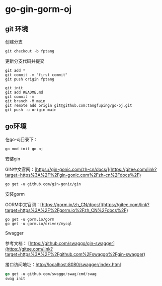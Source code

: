 # go-gin-gorm-oj

## git 环境

创建分支

```
git checkout -b fptang
```

更新分支代码并提交

```
git add *
git commit -m "first commit"
git push origin fptang
```



```
git init
git add README.md
git commit -m 
git branch -M main
git remote add origin git@github.com:tangfuping/go-oj.git
git push -u origin main
```



## go环境

在go-oj目录下：

```
go mod init go-oj
```



安装gin

GIN中文官网：[https://gin-gonic.com/zh-cn/docs/](https://gitee.com/link?target=https%3A%2F%2Fgin-gonic.com%2Fzh-cn%2Fdocs%2F)

```
go get -u github.com/gin-gonic/gin
```

安装gorm

GORM中文官网：[https://gorm.io/zh_CN/docs/](https://gitee.com/link?target=https%3A%2F%2Fgorm.io%2Fzh_CN%2Fdocs%2F)

```
go get -u gorm.io/gorm
go get -u gorm.io/driver/mysql

```

Swagger

参考文档： [https://github.com/swaggo/gin-swagger](https://gitee.com/link?target=https%3A%2F%2Fgithub.com%2Fswaggo%2Fgin-swagger) 

接口访问地址：[http://localhost:8080/swagger/index.html](https://gitee.com/link?target=http%3A%2F%2Flocalhost%3A8080%2Fswagger%2Findex.html)

```go
go get -u github.com/swaggo/swag/cmd/swag
swag init
```

